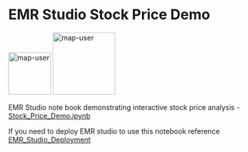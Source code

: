 # EMR Studio Stock Price Demo

<img width="85" alt="map-user" src="https://img.shields.io/badge/views-039-green"> <img width="125" alt="map-user" src="https://img.shields.io/badge/unique visits-016-green">

EMR Studio note book demonstrating interactive stock price analysis - [Stock_Price_Demo.ipynb](https://github.com/ev2900/EMR_Studio_Stock_Price_Demo/blob/main/Stock_Price_Demo.ipynb)

If you need to deploy EMR studio to use this notebook reference [EMR_Studio_Deployment](https://github.com/ev2900/EMR_Studio_Deployment)
